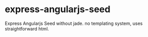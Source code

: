 express-angularjs-seed
======================

Express Angularjs Seed without jade. no templating system, uses straightforward html. 
